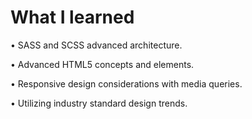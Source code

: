 # What I learned

• SASS and SCSS advanced architecture.

• Advanced HTML5 concepts and elements.

• Responsive design considerations with media queries.

• Utilizing industry standard design trends.


